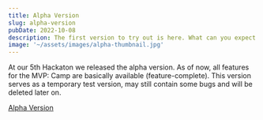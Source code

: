 ```yaml
---
title: Alpha Version
slug: alpha-version
pubDate: 2022-10-08
description: The first version to try out is here. What can you expect from our alpha version?
image: '~/assets/images/alpha-thumbnail.jpg'
---
```


At our 5th Hackaton we released the alpha version. As of now, all features for the MVP: Camp are basically available (feature-complete). This version serves as a temporary test version, may still contain some bugs and will be deleted later on.

<a class="btn secondary" href="https://app-dev.ecamp3.ch">Alpha Version</a>